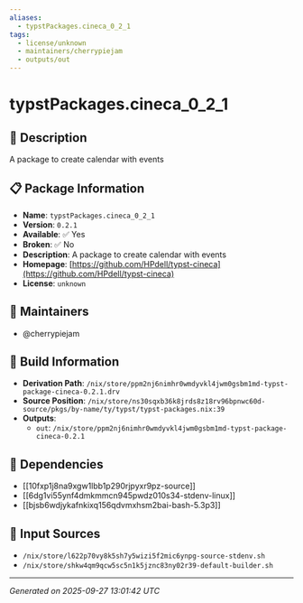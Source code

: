 ```yaml
---
aliases:
  - typstPackages.cineca_0_2_1
tags:
  - license/unknown
  - maintainers/cherrypiejam
  - outputs/out
---
```


# typstPackages.cineca_0_2_1

## 📝 Description

A package to create calendar with events

## 📋 Package Information

- **Name**: `typstPackages.cineca_0_2_1`
- **Version**: `0.2.1`
- **Available**: ✅ Yes
- **Broken**: ✅ No
- **Description**: A package to create calendar with events
- **Homepage**: [https://github.com/HPdell/typst-cineca](https://github.com/HPdell/typst-cineca)
- **License**: `unknown`
## 👥 Maintainers

- @cherrypiejam


## 🔧 Build Information

- **Derivation Path**: `/nix/store/ppm2nj6nimhr0wmdyvkl4jwm0gsbm1md-typst-package-cineca-0.2.1.drv`
- **Source Position**: `/nix/store/ns30sqxb36k8jrds8z18rv96bpnwc60d-source/pkgs/by-name/ty/typst/typst-packages.nix:39`
- **Outputs**:
  - `out`:  `/nix/store/ppm2nj6nimhr0wmdyvkl4jwm0gsbm1md-typst-package-cineca-0.2.1`

## 🔗 Dependencies

- [[10fxp1j8na9xgw1lbb1p290rjpyxr9pz-source]]
- [[6dg1vi55ynf4dmkmmcn945pwdz010s34-stdenv-linux]]
- [[bjsb6wdjykafnkixq156qdvmxhsm2bai-bash-5.3p3]]

## 📁 Input Sources

- `/nix/store/l622p70vy8k5sh7y5wizi5f2mic6ynpg-source-stdenv.sh`
- `/nix/store/shkw4qm9qcw5sc5n1k5jznc83ny02r39-default-builder.sh`

---
*Generated on 2025-09-27 13:01:42 UTC*
